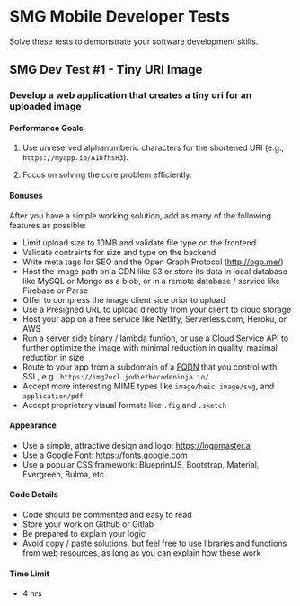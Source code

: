 # SMG Mobile Developer Tests

Solve these tests to demonstrate your software development skills.

## SMG Dev Test #1 - Tiny URI Image

### Develop a web application that creates a tiny uri for an uploaded image

#### Performance Goals

1) Use unreserved alphanumberic characters for the shortened URI (e.g., `https://myapp.io/A18fhsH3`).

2) Focus on solving the core problem efficiently.

#### Bonuses

After you have a simple working solution, add as many of the following features as possible:

- Limit upload size to 10MB and validate file type on the frontend
- Validate contraints for size and type on the backend
- Write meta tags for SEO and the Open Graph Protocol (<http://ogp.me/>) 
- Host the image path on a CDN like S3 or store its data in local database like MySQL or Mongo as a blob, or in a remote database / service like Firebase or Parse
- Offer to compress the image client side prior to upload
- Use a Presigned URL to upload directly from your client to cloud storage
- Host your app on a free service like Netlify, Serverless.com, Heroku, or AWS
- Run a server side binary / lambda funtion, or use a Cloud Service API to further optimize the image with minimal reduction in quality, maximal reduction in size
- Route to your app from a subdomain of a [FQDN](https://en.wikipedia.org/wiki/Fully_qualified_domain_name) that you control with SSL, e.g.: `https://img2url.jodiethecodeninja.io/`
- Accept more interesting MIME types like `image/heic`, `image/svg`, and `application/pdf`
- Accept proprietary visual formats like `.fig` and `.sketch`

#### Appearance

- Use a simple, attractive design and logo: <https://logomaster.ai>
- Use a Google Font: <https://fonts.google.com>
- Use a popular CSS framework: BlueprintJS, Bootstrap, Material, Evergreen, Bulma, etc.

#### Code Details

- Code should be commented and easy to read
- Store your work on Github or Gitlab
- Be prepared to explain your logic
- Avoid copy / paste solutions, but feel free to use libraries and functions from web resources, as long as you can explain how these work

#### Time Limit

- 4 hrs


